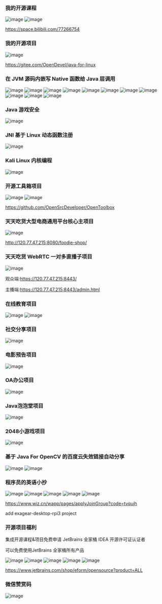 ### 我的开源课程

![image](https://gitee.com/OpenDevel/java-for-linux/raw/master/image/bilibili.jpg)
![image](https://gitee.com/OpenDevel/java-for-linux/raw/master/image/OpenCourse.jpeg)

<https://space.bilibili.com/77266754>

### 我的开源项目

![image](https://gitee.com/OpenDevel/java-for-linux/raw/master/image/OpenProject.jpeg)

<https://gitee.com/OpenDevel/java-for-linux>

### 在 JVM 源码内嵌写 Native 函数给 Java 层调用

![image](https://gitee.com/OpenDevel/java-for-linux/raw/master/image/jvm-library-extend-01.png)
![image](https://gitee.com/OpenDevel/java-for-linux/raw/master/image/jvm-library-extend-02.png)
![image](https://gitee.com/OpenDevel/java-for-linux/raw/master/image/jvm-library-extend-03.png)
![image](https://gitee.com/OpenDevel/java-for-linux/raw/master/image/jvm-library-extend-04.png)
![image](https://gitee.com/OpenDevel/java-for-linux/raw/master/image/jvm-library-extend-05.png)
![image](https://gitee.com/OpenDevel/java-for-linux/raw/master/image/jvm-library-extend-06.png)
![image](https://gitee.com/OpenDevel/java-for-linux/raw/master/image/jvm-library-extend-07.png)
![image](https://gitee.com/OpenDevel/java-for-linux/raw/master/image/jvm-library-extend-08.png)
![image](https://gitee.com/OpenDevel/java-for-linux/raw/master/image/jvm-library-extend-09.png)
![image](https://gitee.com/OpenDevel/java-for-linux/raw/master/image/jvm-library-extend-10.png)
![image](https://gitee.com/OpenDevel/java-for-linux/raw/master/image/jvm-library-extend-11.png)

### Java 游戏安全

![image](https://gitee.com/OpenDevel/java-for-linux/raw/master/image/java-game-security.png)

### JNI 基于 Linux 动态函数注册

![image](https://gitee.com/OpenDevel/java-for-linux/raw/master/image/jni-dynamic-register-for-linux.png)

### Kali Linux 内核编程

![image](https://gitee.com/OpenDevel/java-for-linux/raw/master/image/kali-linux-kernel-programmer.png)

### 开源工具箱项目

![image](https://gitee.com/OpenDevel/java-for-linux/raw/master/image/OpenToolbox.jpg)
![image](https://gitee.com/OpenDevel/java-for-linux/raw/master/image/OpenToolbox-00.png)

<https://github.com/OpenSrcDeveloper/OpenToolbox>

### 天天吃货大型电商通用平台核心主项目 

![image](https://gitee.com/OpenDevel/java-for-linux/raw/master/image/FoodieShopping.jpg)

<http://120.77.47.215:8080/foodie-shop/>

### 天天吃货 WebRTC 一对多直播子项目

![image](https://gitee.com/OpenDevel/java-for-linux/raw/master/image/WebRTC.png)

观众端:<https://120.77.47.215:8443/>

主播端:<https://120.77.47.215:8443/admin.html>

### 在线教育项目

![image](https://gitee.com/OpenDevel/java-for-linux/raw/master/image/spring-cloud-vue-separation-of-front-end-and-back-end-development-of-enterprise-level-online-video-00.jpg)
![image](https://gitee.com/OpenDevel/java-for-linux/raw/master/image/spring-cloud-vue-separation-of-front-end-and-back-end-development-of-enterprise-level-online-video-01.jpg)

### 社交分享项目

![image](https://gitee.com/OpenDevel/java-for-linux/raw/master/image/spring-cloud-alibaba-microservices-from-entry-to-advanced-00.png)

### 电影预告项目

![image](https://gitee.com/OpenDevel/java-for-linux/raw/master/image/movie-trailer.png)

### OA办公项目

![image](https://gitee.com/OpenDevel/java-for-linux/raw/master/image/oa.png)

### Java泡泡堂项目

![image](https://gitee.com/OpenDevel/java-for-linux/raw/master/image/bubble-hall.png)

### 2048小游戏项目

![image](https://gitee.com/OpenDevel/java-for-linux/raw/master/image/2048.png)

### 基于 Java For OpenCV 的百度云失效链接自动分享

![image](https://gitee.com/OpenDevel/java-for-linux/raw/master/image/baidu-cloud-auto-share-link.png)
![image](https://gitee.com/OpenDevel/java-for-linux/raw/master/image/baidu-cloud-auto-share-link-02.png)

### 程序员的英语小抄

![image](https://gitee.com/OpenDevel/java-for-linux/raw/master/image/programmer-for-english-00.png)
![image](https://gitee.com/OpenDevel/java-for-linux/raw/master/image/programmer-for-english-01.png)
![image](https://gitee.com/OpenDevel/java-for-linux/raw/master/image/programmer-for-english-02.png)
![image](https://gitee.com/OpenDevel/java-for-linux/raw/master/image/programmer-for-english-03.png)
![image](https://gitee.com/OpenDevel/java-for-linux/raw/master/image/programmer-for-english-04.png)

<https://www.wiz.cn/wapp/pages/applyJoinGroup?code=tvqujh>

add exagear-desktop-rpi3 project

### 开源项目福利

集成开源课程&项目免费申请 JetBrains 全家桶 IDEA 开源许可证认证者

可以免费使用JetBrains 全家桶所有产品

![image](https://gitee.com/OpenDevel/java-for-linux/raw/master/image/JetBrains.jpg)
![image](https://gitee.com/OpenDevel/java-for-linux/raw/master/image/JetBrains-00.png)
![image](https://gitee.com/OpenDevel/java-for-linux/raw/master/image/JetBrains-01.png)
![image](https://gitee.com/OpenDevel/java-for-linux/raw/master/image/JetBrains-02.png)
![image](https://gitee.com/OpenDevel/java-for-linux/raw/master/image/JetBrains-03.png)

<https://www.jetbrains.com/shop/eform/opensource?product=ALL>

### 微信赞赏码

![image](https://gitee.com/OpenDevel/java-for-linux/raw/master/image/赞赏码.png)
